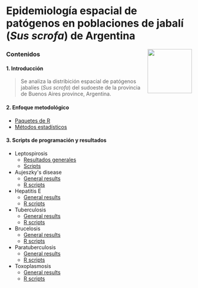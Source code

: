 # Epidemiología espacial de patógenos en poblaciones de jabalí (*Sus scrofa*) de Argentina

<img src="https://user-images.githubusercontent.com/20196847/82152923-d78ba600-983a-11ea-9bfc-2a9115a029f5.jpg" height="120" width="120" img align="right">

### Contenidos

#### 1. Introducción  
> Se analiza la distribición espacial de patógenos jabalíes (*Sus scrofa*) del sudoeste de la provincia de Buenos Aires province, Argentina. 

#### 2. Enfoque metodológico  
- [Paquetes de R](./R-packages/R-packages.md)    
- [Métodos estadísticos](./Statistical_methods/Methods.md)    

#### 3. Scripts de programación y resultados
- Leptospirosis  
    - [Resultados generales](./Results/Leptospira.md)  
    - [Scripts](./Results/Leptospira.R)  
- Aujeszky's disease
    - [General results](./Results/Aujeszky.md)
    - [R scripts](./Results/Aujeszky.R) 
- Hepatitis E
    - [General results](./Results/Aujeszky.md)
    - [R scripts](./Results/Aujeszky.R)
- Tuberculosis
    - [General results](./Results/Aujeszky.md)
    - [R scripts](./Results/Aujeszky.R)
- Brucelosis
    - [General results](./Results/Brucella.md)
    - [R scripts](./Results/Aujeszky.R)
- Paratuberculosis
    - [General results](./Results/Brucella.md)
    - [R scripts](./Results/Aujeszky.R)
- Toxoplasmosis
    - [General results](./Results/Brucella.md)
    - [R scripts](./Results/Aujeszky.R)

